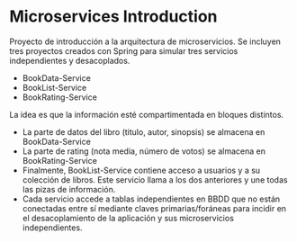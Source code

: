# Microservices Introduction
Proyecto de introducción a la arquitectura de microservicios.
Se incluyen tres proyectos creados con Spring para simular tres servicios independientes y desacoplados.
- BookData-Service
- BookList-Service
- BookRating-Service

La idea es que la información esté compartimentada en bloques distintos.
- La parte de datos del libro (titulo, autor, sinopsis) se almacena en BookData-Service
- La parte de rating (nota media, número de votos) se almacena en BookRating-Service
- Finalmente, BookList-Service contiene acceso a usuarios y a su colección de libros. Este servicio llama a los dos anteriores y une todas las pizas de información.
- Cada servicio accede a tablas independientes en BBDD que no están conectadas entre sí mediante claves primarias/foráneas para incidir en el desacoplamiento de la aplicación y sus microservicios independientes.